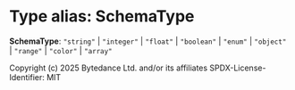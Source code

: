 # Type alias: SchemaType

**SchemaType**: `"string"` | `"integer"` | `"float"` | `"boolean"` | `"enum"` | `"object"` | `"range"` | `"color"` | `"array"`

Copyright (c) 2025 Bytedance Ltd. and/or its affiliates
SPDX-License-Identifier: MIT
